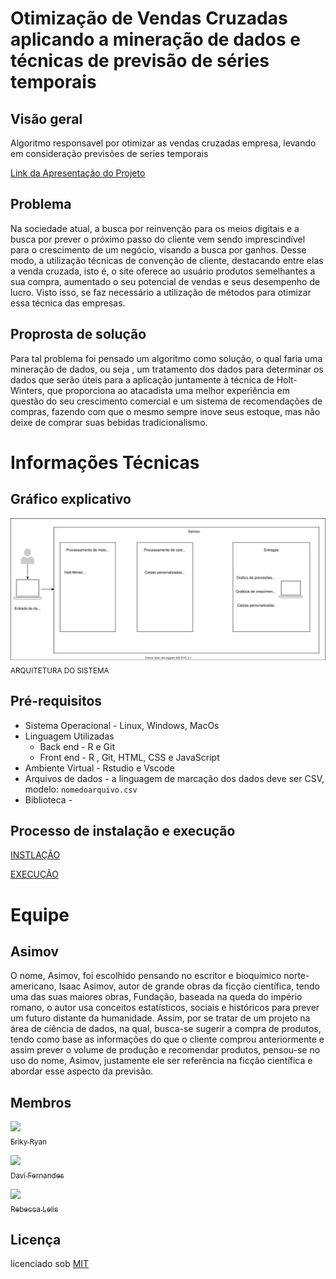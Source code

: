 # Otimização de Vendas Cruzadas aplicando a mineração de dados e técnicas de previsão de séries temporais

## Visão geral
Algoritmo responsavel por otimizar as vendas cruzadas empresa, levando em consideração previsões de series temporais

[Link da Apresentação do Projeto](https://www.canva.com/design/DAEsvLl3HyQ/nICZWxahW2TLoMsMNRuuxw/view?utm_content=DAEsvLl3HyQ&utm_campaign=designshare&utm_medium=link&utm_source=sharebutton)

## Problema
Na sociedade atual, a busca por reinvenção para os meios digitais e a busca por prever o próximo passo do cliente vem sendo imprescindível para o crescimento de um negócio, visando a busca por ganhos. Desse modo, a  utilização técnicas de convenção de cliente, destacando entre elas a venda cruzada, isto é, o site oferece ao usuário produtos semelhantes a sua compra, aumentado o seu potencial de vendas e seus desempenho de lucro. Visto isso, se faz necessário a utilização de métodos para otimizar essa técnica das empresas.

## Proprosta de solução</h2>
Para tal problema foi pensado um algoritmo como solução,  o qual faria uma mineração de dados, ou seja , um tratamento dos dados para determinar os dados que serão úteis para a aplicação juntamente à técnica de Holt-Winters, que proporciona ao atacadista uma melhor experiência em questão do seu crescimento comercial e um sistema de recomendações de compras, fazendo com que o mesmo sempre inove seus estoque, mas não deixe de comprar suas bebidas tradicionalismo.

# Informações Técnicas
## Gráfico explicativo
<img src = "https://github.com/erikyryan/ambev-hackathon/blob/main/tutorial/Arquitetura.svg" width="1000"><br><sub>ARQUITETURA DO SISTEMA</sub>

## Pré-requisitos
* Sistema Operacional - Linux, Windows, MacOs
* Linguagem Utilizadas 
    * Back end - R e Git
    * Front end - R , Git, HTML, CSS e JavaScript
* Ambiente Virtual - Rstudio e Vscode
* Arquivos de dados - a linguagem de marcação dos dados deve ser CSV, modelo: `nomedoarquivo.csv`
* Biblioteca - 

## Processo de instalação e execução
[INSTLAÇÃO](https://github.com/erikyryan/ambev-hackathon/blob/main/tutorial/README.md)

[EXECUÇÃO](https://github.com/erikyryan/ambev-hackathon/blob/main/tutorial/README.md)


# Equipe

## Asimov

O nome, Asimov, foi escolhido pensando no escritor e bioquímico norte-americano, Isaac Asimov, autor de grande obras da ficção científica, tendo uma das suas maiores obras, Fundação, baseada na queda do império romano, o autor usa conceitos estatísticos, sociais e históricos para prever um futuro distante da humanidade. Assim, por se tratar de um projeto na área de ciência de dados, na qual, busca-se sugerir a compra de produtos, tendo como base as informações do que o cliente comprou anteriormente e assim prever o volume de produção e recomendar produtos, pensou-se no uso do nome, Asimov, justamente ele ser referência na ficção científica e abordar esse aspecto da previsão.

## Membros
 [<img src = "https://avatars.githubusercontent.com/u/62263916?v=4" width="115"><br><sub>Eriky Ryan</sub>](https://github.com/erikyryan) 
 
 [<img src = "https://avatars.githubusercontent.com/u/57471802?v=4" width="115"><br><sub>Davi Fernandes</sub>](https://github.com/Davizex)
 
 [<img src = "https://avatars.githubusercontent.com/u/82542224?v=4" width="115"><br><sub>Rebecca Lelis</sub>](https://github.com/LopesRebecca)



## Licença

licenciado sob [MIT](https://github.com/erikyryan/trabalho-de-poo/blob/main/LICENSE)
